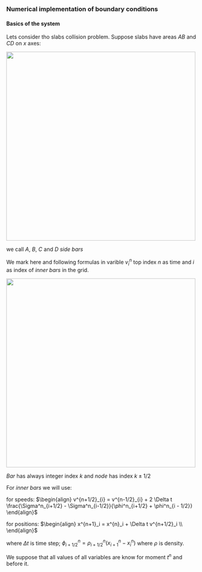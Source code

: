 ### Numerical implementation of boundary conditions

#### Basics of the system
Lets consider tho slabs collision problem. Suppose slabs have areas $AB$ and $CD$ on $x$ axes:

<img src="https://user-images.githubusercontent.com/1022757/50425615-098a1a00-088c-11e9-86ef-94f645ba72bf.png" width="500">

we call $A$, $B$, $C$ and $D$ *side bars*

We mark here and following formulas in varible $v^n_i$ top index $n$ as time and $i$ as index of *inner bars* in the grid.

<img src="https://user-images.githubusercontent.com/1022757/50425859-c7fb6e00-088f-11e9-9705-7dd56e15c6e1.png" width="500">

*Bar* has always integer index $k$ and *node* has index $k\pm1/2$

For *inner bars* we will use:

for speeds:
$\begin{align}
v^{n+1/2}_{i} = v^{n-1/2}_{i} + 2 \Delta t \frac{\Sigma^n_{i+1/2} - \Sigma^n_{i-1/2}}{\phi^n_{i+1/2} + \phi^n_{i - 1/2}}
\end{align}$

for positions:
$\begin{align}
x^{n+1}_i = x^{n}_i + \Delta t v^{n+1/2}_i \\
\end{align}$

where $\Delta t$ is time step; $\phi^n_{i+1/2} = \rho^n_{i+1/2}(x^n_{i+1} - x^n_{i})$ where $\rho$ is density.

We suppose that all values of all variables are know for moment $t^n$ and before it. 





